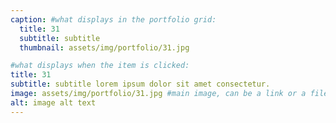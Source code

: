 ```yaml
---
caption: #what displays in the portfolio grid:
  title: 31
  subtitle: subtitle
  thumbnail: assets/img/portfolio/31.jpg

#what displays when the item is clicked:
title: 31
subtitle: subtitle lorem ipsum dolor sit amet consectetur.
image: assets/img/portfolio/31.jpg #main image, can be a link or a file in assets/img/portfolio
alt: image alt text
---
```

